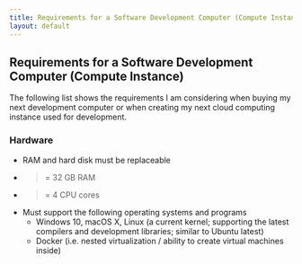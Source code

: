 ```yaml
---
title: Requirements for a Software Development Computer (Compute Instance)
layout: default
---
```

## Requirements for a Software Development Computer (Compute Instance)

The following list shows the requirements I am considering when buying my next development computer or when creating my next cloud computing instance used for development.

### Hardware

- RAM and hard disk must be replaceable
- >= 32 GB RAM
- >= 4 CPU cores
- Must support the following operating systems and programs
  - Windows 10, macOS X, Linux (a current kernel; supporting the latest compilers and development libraries; similar to Ubuntu latest)
  - Docker (i.e. nested virtualization / ability to create virtual machines inside)
  